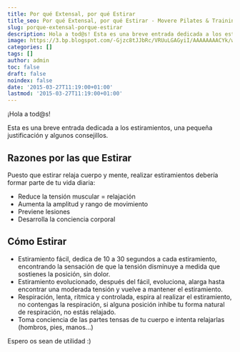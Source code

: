 ```yaml
---
title: Por qué Extensal, por qué Estirar
title_seo: Por qué Extensal, por qué Estirar - Movere Pilates & Training
slug: porque-extensal-porque-estirar
description: Hola a tod@s! Esta es una breve entrada dedicada a los estiramientos, una pequeña justificación y algunos consejillos. Razones por las qu...
image: https://3.bp.blogspot.com/-Gjzc8tJJbRc/VRUuLGAGyiI/AAAAAAAACYk/wEKra5N4UZ8/s684/2.jpg
categories: []
tags: []
author: admin
toc: false
draft: false
noindex: false
date: '2015-03-27T11:19:00+01:00'
lastmod: '2015-03-27T11:19:00+01:00'
---
```


¡Hola a tod@s!

Esta es una breve entrada dedicada a los estiramientos, una pequeña
justificación y algunos consejillos.

## Razones por las que Estirar

Puesto que estirar relaja cuerpo y mente, realizar estiramientos debería
formar parte de tu vida diaria:

- Reduce la tensión muscular = relajación
- Aumenta la amplitud y rango de movimiento
- Previene lesiones
- Desarrolla la conciencia corporal

## Cómo Estirar

- Estiramiento fácil, dedica de 10 a 30 segundos a cada estiramiento,
encontrando la sensación de que la tensión disminuye a medida que sostienes
la posición, sin dolor.
- Estiramiento evolucionado, después del fácil, evoluciona, alarga hasta
encontrar una moderada tensión y vuelve a mantener el estiramiento.
- Respiración, lenta, rítmica y controlada, espira al realizar el
estiramiento, no contengas la respiración, si alguna posición inhibe tu
forma natural de respiración, no estás relajado.
- Toma conciencia de las partes tensas de tu cuerpo e intenta relajarlas
(hombros, pies, manos...)

Espero os sean de utilidad :)
